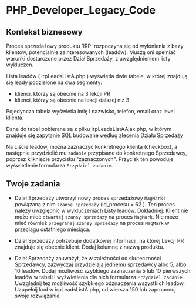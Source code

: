 # PHP_Developer_Legacy_Code


## Kontekst biznesowy
Proces sprzedażowy produktu 'IRP' rozpoczyna się od wyłonienia z bazy klientów, potencjalnie zainteresowanych (leadów). Muszą oni spełniać warunki dostarczone przez Dział Sprzedaży, z uwzględnieniem listy wykluczeń.

Lista leadów ( irpLeadsListA.php ) wyświetla dwie tabele, w której znajdują się leady podzielone na dwa segmenty:
- klienci, którzy są obecnie na 3 lekcji PR
- klienci, którzy są obecnie na lekcji dalszej niż 3

Pojedyncza tabela wyświetla imię i nazwisko, telefon, email oraz level klienta.

Dane do tabel pobierane są z pliku irpLeadsListAAjax.php, w którym znajduje się zapytanie SQL budowane według zlecenia Działu Sprzedaży

Na Liście leadów, można zaznaczyć konkretnego klienta (checkbox), a następnie przydzielić mu `zadanie` przypisane do konkretnego Sprzedawcy, poprzez kliknięcie przycisku "zaznaczonych". Przycisk ten powoduje wyświetlenie formularza `Przydziel zadanie`.


## Twoje zadania
- Dział Sprzedaży utworzył nowy proces sprzedażowy `MagMark` i powiązaną z nim `szansę sprzedaży` (id_procesu = 62 ). Ten proces należy uwzględnić w wykluczeniach Listy leadów. Dokładniej: Klient nie może mieć `otwartej` `szansy sprzedazy` na proces `MagMark`. Nie może mieć również `przegranej` `szansy sprzedazy` na proces `MagMark` w przeciągu ostatniego miesiąca.

- Dział Sprzedaży potrzebuje dodatkowej informacji, na której Lekcji PR znajduje się obecnie klient. Dodaj kolumnę z nazwą produktu.

- Dział Sprzedaży zauważył, że w zależności od skuteczności Sprzedawcy, zazwyczaj przydzielają jednemu sprzedawcy albo 5, albo 10 leadów. Dodaj możliwość szybkiego zaznaczenia 5 lub 10 pierwszych leadów w tabeli i wyświetlenia dla nich formularza `Przydziel zadanie`. Uwzględnij też możliwość szybkiego odznaczenia wszystkich leadów. Uzupełnij kod w irpLeadsListA.php, od wiersza 150 lub zaproponuj swoje rozwiązanie.
